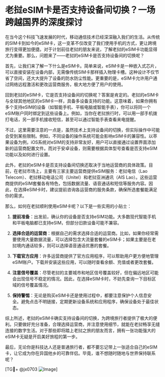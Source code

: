 # 老挝eSIM卡是否支持设备间切换？一场跨越国界的深度探讨

在当今这个科技飞速发展的时代，移动通信技术已经深深融入我们的生活。从传统的SIM卡到如今的eSIM卡，这一变革不仅改变了我们使用手机的方式，更让跨境旅行变得更加便捷。对于计划前往老挝的朋友来说，了解老挝的eSIM卡功能显得尤为重要。那么，问题来了——老挝的eSIM卡是否支持设备间的切换呢？

首先，让我们来了解一下什么是eSIM卡。简单来说，eSIM卡是一种嵌入式芯片，可以直接安装在设备内部，无需像传统SIM卡那样插入物理卡槽。这种设计不仅节省了空间，还大大提升了设备的防水防尘性能。更重要的是，eSIM卡允许用户通过网络远程激活和更改运营商服务，极大地方便了用户的使用。

回到老挝的eSIM卡，它是否支持设备间的切换呢？答案是肯定的。老挝的eSIM卡与全球其他地区的eSIM卡一样，具备多设备支持的功能。这意味着，如果你拥有多个支持eSIM的设备（如智能手机、平板电脑或智能手表），你可以将同一个eSIM账户同时绑定到这些设备上。例如，当你在老挝旅行时，可以用一部手机拨打电话，另一部手机接收短信，甚至可以通过智能手表查看来电提醒。

不过，这里需要注意的一点是，虽然技术上支持设备间的切换，但实际操作中可能会受到某些限制。例如，不同设备的操作系统可能会影响eSIM卡的兼容性。以苹果设备为例，iOS系统对eSIM的支持非常友好，用户可以直接通过设置界面添加新的运营商配置文件。而对于安卓设备，则需要根据具体型号查看是否支持eSIM功能以及如何进行设置。

此外，老挝的eSIM卡是否支持设备间切换还取决于当地运营商的具体政策。目前，在老挝市场上，主要有三家主要运营商提供eSIM服务：老挝电信（Lao Telecom）、老挝移动电话公司（Unitel）和老挝亚洲通讯（AIS Lao）。这些运营商提供的eSIM套餐各有特色，包括数据流量、语音通话和短信等服务内容。因此，在选择eSIM卡时，建议提前咨询各运营商的服务条款，确保所选套餐能满足你的需求。

那么，如何在老挝顺利使用eSIM卡呢？以下是一些实用的小贴士：

1. **提前准备**：出发前，确认你的设备是否支持eSIM功能。大多数现代智能手机和平板电脑都已支持eSIM，但部分旧款设备可能不兼容。
   
2. **选择合适的运营商**：根据自己的需求选择合适的运营商。比如，如果你经常需要使用大量数据流量，可以选择包含大流量套餐的eSIM卡；如果主要是在老挝境内通话较多，则可以选择语音通话优惠的套餐。

3. **下载官方应用**：许多运营商提供了官方应用程序，可以帮助用户更方便地管理eSIM账户。下载并安装这些应用，可以随时查看余额、充值或者更改套餐。

4. **注意信号覆盖**：尽管老挝的主要城市和地区信号覆盖较好，但在偏远地区可能会出现信号不稳定的情况。因此，在选择eSIM卡时，不妨先查询一下目标区域的信号覆盖情况。

5. **保持警惕**：无论是购买eSIM卡还是使用过程中，都要注意保护个人信息安全。避免点击不明链接，定期更新设备系统和应用程序，确保设备处于最佳状态。

综上所述，老挝的eSIM卡确实支持设备间的切换，为跨境旅行者提供了极大的便利。只要做好充分准备，合理选择运营商，并注意使用细节，就能在老挝畅享无缝连接的数字生活。对于那些即将踏上老挝之旅的朋友而言，拥有一张功能强大的eSIM卡无疑是开启美好旅程的第一步。

最后，无论你是科技达人还是普通旅行者，都不要忘记带上一张适合自己的eSIM卡，让它成为你在异国他乡的可靠伴侣。毕竟，谁不想随时随地与世界保持联系呢？

[TG💪+ @jx0703 ![Image](https://github.com/user-attachments/assets/dbca1d08-cadb-493c-b0ec-ad6f7a83f270)]